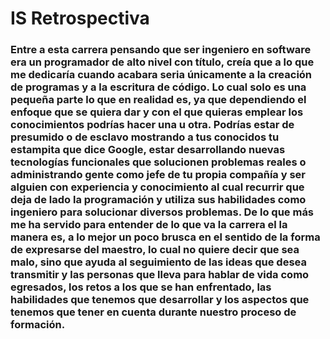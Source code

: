# IS Retrospectiva
<h3>Entre a esta carrera pensando que ser ingeniero en software era un programador de alto nivel con título, creía que a lo que me dedicaría cuando acabara seria únicamente a la creación de programas y a la escritura de código. Lo cual solo es una pequeña parte lo que en realidad es, ya que dependiendo el enfoque que se quiera dar y con el que quieras emplear los conocimientos podrías hacer una u otra. Podrías estar de presumido o de esclavo mostrando a tus conocidos tu estampita que dice Google, estar desarrollando nuevas tecnologías funcionales que solucionen problemas reales o administrando gente como jefe de tu propia compañía y ser alguien con experiencia y conocimiento al cual recurrir que deja de lado la programación y utiliza sus habilidades como ingeniero para solucionar diversos problemas. 
De lo que más me ha servido para entender de lo que va la carrera el la manera es, a lo mejor un poco brusca en el sentido de la forma de expresarse del maestro, lo cual no quiere decir que sea malo, sino que ayuda al seguimiento de las ideas que desea transmitir y las personas que lleva para hablar de vida como egresados, los retos a los que se han enfrentado, las habilidades que tenemos que desarrollar y los aspectos que tenemos que tener en cuenta durante nuestro proceso de formación. <h3>

